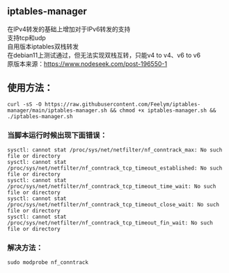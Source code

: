 ## iptables-manager
在IPv4转发的基础上增加对于IPv6转发的支持<br>
支持tcp和udp<br>
自用版本iptables双栈转发<br>
在debian11上测试通过，但无法实现双栈互转，只能v4 to v4、v6 to v6<br>
原版本来源：https://www.nodeseek.com/post-196550-1<br>
## 使用方法：

```
curl -sS -O https://raw.githubusercontent.com/Feelym/iptables-manager/main/iptables-manager.sh && chmod +x iptables-manager.sh && ./iptables-manager.sh
```


### 当脚本运行时候出现下面错误：

```
sysctl: cannot stat /proc/sys/net/netfilter/nf_conntrack_max: No such file or directory
sysctl: cannot stat /proc/sys/net/netfilter/nf_conntrack_tcp_timeout_established: No such file or directory
sysctl: cannot stat /proc/sys/net/netfilter/nf_conntrack_tcp_timeout_time_wait: No such file or directory
sysctl: cannot stat /proc/sys/net/netfilter/nf_conntrack_tcp_timeout_close_wait: No such file or directory
sysctl: cannot stat /proc/sys/net/netfilter/nf_conntrack_tcp_timeout_fin_wait: No such file or directory
```

### 解决方法：

```
sudo modprobe nf_conntrack
```
